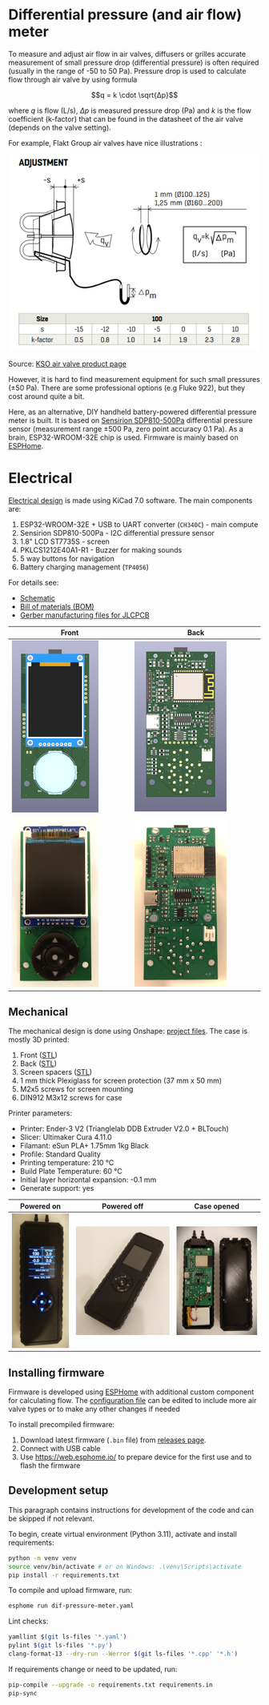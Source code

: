 # Differential pressure (and air flow) meter

To measure and adjust air flow in air valves, diffusers or grilles accurate measurement of small pressure drop (differential pressure) is often required (usually in the range of -50 to 50 Pa). Pressure drop is used to calculate flow through air valve by using formula

$$q = k \cdot \sqrt{Δp}$$

where $q$ is flow (L/s), $Δp$ is measured pressure drop (Pa) and $k$ is the flow coefficient (k-factor) that can be found in the datasheet of the air valve (depends on the valve setting).

For example, Flakt Group air valves have nice illustrations :

![](imgs/flakt-kso-600.png)

Source: [KSO air valve product page](https://www.flaktgroup.com/en/products/air-management-atds/air-valves/exhaust-air-valves/kso-exhaust-air-valve/)


However, it is hard to find measurement equipment for such small pressures (±50 Pa). There are some professional options (e.g Fluke 922), but they cost around quite a bit.

Here, as an alternative, DIY handheld battery-powered differential pressure meter is built. It is based on [Sensirion SDP810-500Pa](https://www.sensirion.com/products/catalog/SDP810-500Pa) differential pressure sensor (measurement range ±500 Pa, zero point accuracy 0.1 Pa). As a brain, ESP32-WROOM-32E chip is used. Firmware is mainly based on [ESPHome](https://esphome.io/).

# Electrical

[Electrical design](electrical/) is made using KiCad 7.0 software. The main components are:
1. ESP32-WROOM-32E + USB to UART converter (`CH340C`)  - main compute
2. Sensirion SDP810-500Pa - I2C differential pressure sensor
3. 1.8" LCD ST7735S - screen
4. PKLCS1212E40A1-R1 - Buzzer for making sounds
5. 5 way buttons for navigation
6. Battery charging management (`TP4056`)

For details see:
* [Schematic](electrical/schematic.pdf)
* [Bill of materials (BOM)](electrical/bom.pdf)
* [Gerber manufacturing files for JLCPCB](electrical/gerbers/)

| **Front**                                                         | **Back**                                                          |
|-------------------------------------------------------------------|-------------------------------------------------------------------|
| <img src="imgs/pcb-model-front-600.png" height="75%" width="75%"> | <img src="imgs/pcb-model-back-600.png" height="75%" width="75%">  |
| <img src="imgs/pcb-front-600.png" height="75%" width="75%">       | <img src="imgs/pcb-back-600.png" height="75%" width="75%">        |

## Mechanical

The mechanical design is done using Onshape: [project files](https://cad.onshape.com/documents/3a0444f7efaf570fd867d2e7/w/0f2dabb567175f38ff258f90/e/ec28925e598c09357985fe26?renderMode=0&uiState=655145dc99c22b680c1f923b). The case is mostly 3D printed:
1. Front ([STL](mech/front.stl))
2. Back ([STL](mech/front.stl))
3. Screen spacers ([STL](mech/spacer.stl))
4. 1 mm thick Plexiglass for screen protection (37 mm x 50 mm)
5. M2x5 screws for screen mounting
6. DIN912 M3x12 screws for case


Printer parameters:
* Printer: Ender-3 V2 (Trianglelab DDB Extruder V2.0 + BLTouch)
* Slicer: Ultimaker Cura 4.11.0
* Filamant: eSun PLA+ 1.75mm 1kg Black
* Profile: Standard Quality
* Printing temperature: 210 °C
* Build Plate Temperature: 60 °C
* Initial layer horizontal expansion: -0.1 mm
* Generate support: yes

| **Powered on**                    | **Powered off**                  | **Case opened**                  |
|-----------------------------------|----------------------------------|----------------------------------|
| ![](imgs/dpm-power-on-600.png)    | ![](imgs/dpm-power-off-600.png)  | ![](imgs/case-opened-600.png)    |


## Installing firmware

Firmware is developed using [ESPHome](https://esphome.io/) with additional custom component for calculating flow. The [configuration file](dif-pressure-meter.yaml) can be edited to include more air valve types or to make any other changes if needed

To install precompiled firmware:
1. Download latest firmware (`.bin` file) from [releases page](https://**github**.com/ardiloot/dif-pressure-meter/releases/).
2. Connect with USB cable
3. Use https://web.esphome.io/ to prepare device for the first use and to flash the firmware

## Development setup

This paragraph contains instructions for development of the code and can be skipped if not relevant.

To begin, create virtual environment (Python 3.11), activate and install requirements:

```bash
python -m venv venv
source venv/bin/activate # or on Windows: .\venv\Scripts\activate
pip install -r requirements.txt
```

To compile and upload firmware, run:

```bash
esphome run dif-pressure-meter.yaml
```

Lint checks:

```bash
yamllint $(git ls-files '*.yaml')
pylint $(git ls-files '*.py')
clang-format-13 --dry-run --Werror $(git ls-files '*.cpp' '*.h')
```

If requirements change or need to be updated, run:

```bash
pip-compile --upgrade -o requirements.txt requirements.in
pip-sync
```
